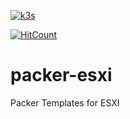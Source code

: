 [![k3s](https://img.shields.io/badge/Packer-blue?style=for-the-badge&logo=Packer)]((https://www.packer.io))

[![HitCount](https://hits.dwyl.com/data-tangles/packer-esxi.svg?style=for-the-badge&show=unique)](http://hits.dwyl.com/data-tangles/packer-esxi)

# packer-esxi
Packer Templates for ESXI
